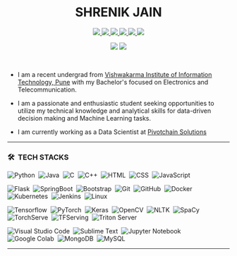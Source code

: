 <p align="center"> <h1 align="center"> SHRENIK JAIN </h1></p>

<p align="center">
  
   <a href="https://shrenik-jain.github.io/">
    <img src="https://img.shields.io/badge/Website-800080?style=for-the-badge&logo=Google-Chrome&logoColor=white"/> 
  </a>
  <a href="http://www.linkedin.com/in/shrenik-jain-664bb9170">
    <img src="https://img.shields.io/badge/LinkedIn-0077B5?style=for-the-badge&logo=linkedin&logoColor=white"/> 
  </a>
  <a href="https://leetcode.com/shrenik-jain/">
    <img src="https://img.shields.io/badge/-LeetCode-FFA116?style=for-the-badge&logo=LeetCode&logoColor=black"/> 
  </a>
  <a href="https://www.hackerrank.com/Shrenik_Jain">
    <img src="https://img.shields.io/badge/-Hackerrank-2EC866?style=for-the-badge&logo=HackerRank&logoColor=white"/> 
  </a>
  <a href="https://www.instagram.com/shrenik_jainn/">
    <img src="https://img.shields.io/badge/Instagram-E4405F?style=for-the-badge&logo=instagram&logoColor=white"/> 
  </a>
  <a href="mailto:shrenikkjain81@gmail.com">
    <img src="https://img.shields.io/badge/Gmail-D14836?style=for-the-badge&logo=gmail&logoColor=white"/> 
  </a>
  
</p>

<p align="center"> 
  <img src="https://komarev.com/ghpvc/?username=shrenik-jain&label=Profile%20Visits&color=blue&style=plastic%22%20alt=%22shrenik-jain" /> 
  <img src="https://img.shields.io/github/followers/shrenik-jain?label=Follow&style=social" />
</p>

<br>

* I am a recent undergrad from [Vishwakarma Institute of Information Technology, Pune](https://www.viit.ac.in/) with my Bachelor's focused on Electronics and Telecommunication.

* I am a passionate and enthusiastic student seeking opportunities to utilize my technical knowledge and analytical skills for data-driven decision making and Machine Learning tasks.

* I am currently working as a Data Scientist at [Pivotchain Solutions](https://pivotchain.com/)

***
### 🛠 &nbsp;TECH STACKS

![Python](https://img.shields.io/badge/-Python-05122A?style=flat&logo=python)&nbsp;
![Java](https://img.shields.io/badge/-Java-05122A?style=flat&logo=java)&nbsp;
![C](https://img.shields.io/badge/-C-05122A?style=flat&logo=C&logoColor=A8B9CC)&nbsp;
![C++](https://img.shields.io/badge/-C++-05122A?style=flat&logo=C%2B%2B&logoColor=00599C)&nbsp;
![HTML](https://img.shields.io/badge/-HTML-05122A?style=flat&logo=HTML5)&nbsp;
![CSS](https://img.shields.io/badge/-CSS-05122A?style=flat&logo=CSS3&logoColor=1572B6)&nbsp;
![JavaScript](https://img.shields.io/badge/-JavaScript-05122A?style=flat&logo=javascript)&nbsp;

![Flask](https://img.shields.io/badge/-Flask-05122A?style=flat&logo=flask)&nbsp;
![SpringBoot](https://img.shields.io/badge/-SpringBoot-05122A?style=flat&logo=springboot&logoColor=19A23A)&nbsp;
![Bootstrap](https://img.shields.io/badge/-Bootstrap-05122A?style=flat&logo=bootstrap&logoColor=563D7C)&nbsp;
![Git](https://img.shields.io/badge/-Git-05122A?style=flat&logo=git)&nbsp;
![GitHub](https://img.shields.io/badge/-GitHub-05122A?style=flat&logo=github)&nbsp;
![Docker](https://img.shields.io/badge/-Docker-05122A?style=flat&logo=docker&logoColor=0db7ed)&nbsp;
![Kubernetes](https://img.shields.io/badge/-Kubernetes-05122A?style=flat&logo=kubernetes&logoColor=3970e4)&nbsp;
![Jenkins](https://img.shields.io/badge/-Jenkins-05122A?style=flat&logo=jenkins&logoColor=D33834)&nbsp;
![Linux](https://img.shields.io/badge/-Linux-05122A?style=flat&logo=linux&logoColor=ffffff)&nbsp;


![Tensorflow](https://img.shields.io/badge/-Tensorflow-05122A?style=flat&logo=tensorflow&logoColor=FF6F00)&nbsp;
![PyTorch](https://img.shields.io/badge/-PyTorch-05122A?style=flat&logo=pytorch&logoColor=336791)&nbsp;
![Keras](https://img.shields.io/badge/-Keras-05122A?style=flat&logo=keras&logoColor=D00000)&nbsp;
![OpenCV](https://img.shields.io/badge/-OpenCV-05122A?style=flat&logo=opencv&logoColor=5C3EE8)&nbsp;
![NLTK](https://img.shields.io/badge/-NLTK-05122A?style=flat&logo=nltk&logoColor=336791)&nbsp;
![SpaCy](https://img.shields.io/badge/-SpaCy-05122A?style=flat&logo=spacy&logoColor=336791)&nbsp;
![TorchServe](https://img.shields.io/badge/-TorchServe-05122A?style=flat&logo=torchserve&logoColor=336791)&nbsp;
![TFServing](https://img.shields.io/badge/-TFServing-05122A?style=flat&logo=tfserving&logoColor=336791)&nbsp;
![Triton Server](https://img.shields.io/badge/-Triton%20Server-05122A?style=flat&logo=tritonserver&logoColor=336791)&nbsp;

![Visual Studio Code](https://img.shields.io/badge/-Visual%20Studio%20Code-05122A?style=flat&logo=visual-studio-code&logoColor=007ACC)&nbsp;
![Sublime Text](https://img.shields.io/badge/-Sublime%20Text-05122A?style=flat&logo=sublime-text&logoColor=FF9800)&nbsp;
![Jupyter Notebook](https://img.shields.io/badge/-Jupyter%20Notebook-05122A?style=flat&logo=jupyter&logoColor=F37626)&nbsp;
![Google Colab](https://img.shields.io/badge/-Google%20Colab-05122A?style=flat&logo=google-colab&logoColor=F9AB00)&nbsp;
![MongoDB](https://img.shields.io/badge/-MongoDB-05122A?style=flat&logo=mongodb&logoColor=19A23A)&nbsp;
![MySQL](https://img.shields.io/badge/-MySQL-05122A?style=flat&logo=mysql&logoColor=4479A1)&nbsp;

***
<!--
### ⚙️ &nbsp;GITHUB ANALYTICS

<br>
<p>
  <img align="center" src="https://github-readme-stats.vercel.app/api/top-langs?username=shrenik-jain&show_icons=true&locale=en&bg_color=0d1117&text_color=ffffff&layout=compact" alt="shrenik-jain" width="440" bg_color=#808080/>
</p>

<br>

<p>
  <img align="center" src="https://github-readme-stats.vercel.app/api?username=shrenik-jain&show_icons=true&locale=en&bg_color=0d1117&text_color=ffffff&repo=convoychat"
    alt="shrenik-jain" width="445" />
</p>
-->
